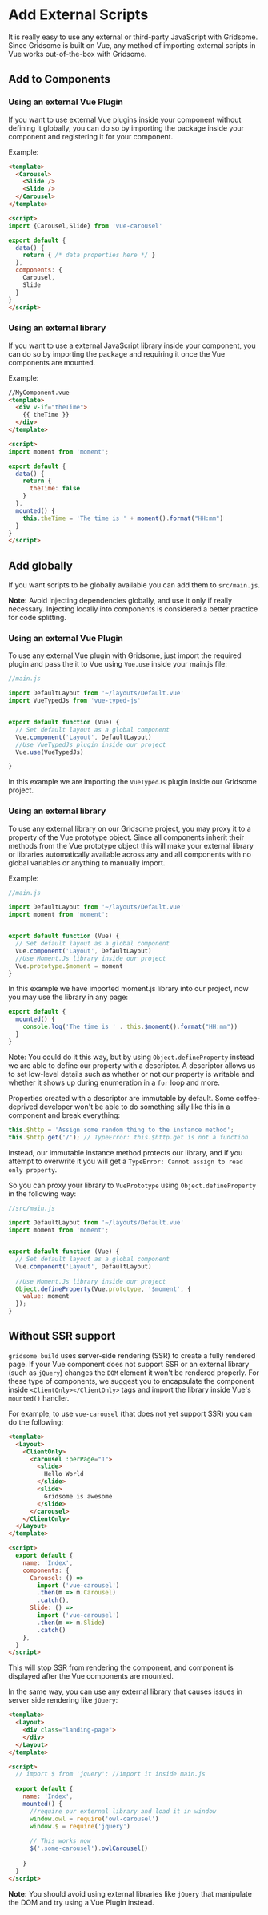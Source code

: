 # Add External Scripts

It is really easy to use any external or third-party JavaScript with Gridsome. Since Gridsome is built on Vue, any method of importing external scripts in Vue works out-of-the-box with Gridsome.

## Add to Components

### Using an external Vue Plugin 

If you want to use external Vue plugins inside your component without defining it globally, you can do so by importing the package inside your component and registering it for your component.

Example:
```html
<template>
  <Carousel>
    <Slide />
    <Slide />
  </Carousel>
</template>

<script>
import {Carousel,Slide} from 'vue-carousel'

export default {
  data() {
    return { /* data properties here */ }
  },
  components: {
    Carousel,
    Slide
  }
}
</script>
```

### Using an external library 

If you want to use a external JavaScript library inside your component, you can do so by importing the package and requiring it once the Vue components are mounted.

Example:
```html
//MyComponent.vue
<template>
  <div v-if="theTime">
    {{ theTime }}
  </div>
</template>

<script>
import moment from 'moment';

export default {
  data() {
    return {
      theTime: false
    }
  },
  mounted() {
    this.theTime = 'The time is ' + moment().format("HH:mm")
  }
}
</script>
```

## Add globally

If you want scripts to be globally available you can add them to `src/main.js`.

**Note:** Avoid injecting dependencies globally, and use it only if really necessary. Injecting locally into components is considered a better practice for code splitting.

### Using an external Vue Plugin

To use any external Vue plugin with Gridsome, just import the required plugin and pass the it to Vue using `Vue.use` inside your main.js file:

```javascript
//main.js 

import DefaultLayout from '~/layouts/Default.vue'
import VueTypedJs from 'vue-typed-js'


export default function (Vue) {
  // Set default layout as a global component
  Vue.component('Layout', DefaultLayout)
  //Use VueTypedJs plugin inside our project
  Vue.use(VueTypedJs)

}
```

In this example we are importing the `VueTypedJs` plugin inside our Gridsome project.

### Using an external library

To use any external library on our Gridsome project, you may proxy it to a property of the Vue prototype object. Since all components inherit their methods from the Vue prototype object this will make your external library or libraries automatically available across any and all components with no global variables or anything to manually import.

Example:
```javascript
//main.js

import DefaultLayout from '~/layouts/Default.vue'
import moment from 'moment';


export default function (Vue) {
  // Set default layout as a global component
  Vue.component('Layout', DefaultLayout)
  //Use Moment.Js library inside our project
  Vue.prototype.$moment = moment
}
```

In this example we have imported moment.js library into our project, now you may use the library in any page:

```javascript
export default {
  mounted() {
    console.log('The time is ' . this.$moment().format("HH:mm"))
  }
}
```

Note: You could do it this way, but by using `Object.defineProperty` instead we are able to define our property with a descriptor. A descriptor allows us to set low-level details such as whether or not our property is writable and whether it shows up during enumeration in a `for` loop and more.

Properties created with a descriptor are immutable by default. Some coffee-deprived developer won't be able to do something silly like this in a component and break everything:

```javascript
this.$http = 'Assign some random thing to the instance method';
this.$http.get('/'); // TypeError: this.$http.get is not a function
```

Instead, our immutable instance method protects our library, and if you attempt to overwrite it you will get a `TypeError: Cannot assign to read only property`.

So you can proxy your library to `VuePrototype` using `Object.defineProperty` in the following way:

```javascript
//src/main.js

import DefaultLayout from '~/layouts/Default.vue'
import moment from 'moment';


export default function (Vue) {
  // Set default layout as a global component
  Vue.component('Layout', DefaultLayout)
  
  //Use Moment.Js library inside our project
  Object.defineProperty(Vue.prototype, '$moment', {
    value: moment
  });
}
```

## Without SSR support

`gridsome build` uses server-side rendering (SSR) to create a fully rendered page. If your Vue component does not support SSR or an external library (such as `jQuery`) changes the `DOM` element it won't be rendered properly. For these type of components, we suggest you to encapsulate the component inside `<ClientOnly></ClientOnly>` tags and import the library inside Vue's `mounted()` handler.

For example, to use `vue-carousel` (that does not yet support SSR) you can do the following:

```html
<template>
  <Layout>
    <ClientOnly>
      <carousel :perPage="1">
        <slide>
          Hello World
        </slide>
        <slide>
          Gridsome is awesome
        </slide>
      </carousel>
    </ClientOnly>
  </Layout>
</template>

<script>
  export default {
    name: 'Index',
    components: {
      Carousel: () =>
        import ('vue-carousel')
        .then(m => m.Carousel)
        .catch(),
      Slide: () =>
        import ('vue-carousel')
        .then(m => m.Slide)
        .catch()
    },
  }
</script>
```

This will stop SSR from rendering the component, and component is displayed after the Vue components are mounted.

In the same way, you can use any external library that causes issues in server side rendering like `jQuery`:

```html
<template>
  <Layout>
    <div class="landing-page">
    </div>
  </Layout>
</template>

<script>
  // import $ from 'jquery'; //import it inside main.js
  
  export default {
    name: 'Index',
    mounted() {
      //require our external library and load it in window
      window.owl = require('owl-carousel')
      window.$ = require('jquery')
  
      // This works now
      $('.some-carousel').owlCarousel()
  
    }
  }
</script>
```

**Note:** You should avoid using external libraries like `jQuery` that manipulate the DOM and try using a Vue Plugin instead.


